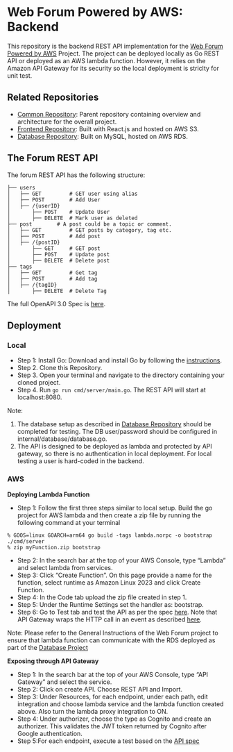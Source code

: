 # Web Forum Powered by AWS: Backend

This repository is the backend REST API implementation for the [Web Forum Powered by AWS](https://github.com/arnavbajpai/Common-Repository-for-Web-Forum-Project) Project. The project can be deployed locally as Go REST API or deployed as an AWS lambda function. However, it relies on the Amazon API Gateway for its security so the local deployment is striclty for unit test.  

## Related Repositories
- [Common Repository](https://github.com/arnavbajpai/Common-Repository-for-Web-Forum-Project): Parent repository containing overview and architecture for the overall project.  
- [Frontend Repository](https://github.com/arnavbajpai/Web-Forum-powered-by-AWS-Frontend): Built with React.js and hosted on AWS S3.
- [Database Repository](https://github.com/arnavbajpai/Web-Forum-powered-by-AWS-Database): Built on MySQL, hosted on AWS RDS.

## The Forum REST API
The forum REST API has the following structure: 

```
├── users
│   ├── GET         # GET user using alias
│   ├── POST        # Add User
│   ├── /{userID}
│       ├── POST    # Update User
│       ├── DELETE  # Mark user as deleted
├── post	    # A post could be a topic or comment. 
│   ├── GET         # GET posts by category, tag etc.
│   ├── POST        # Add post
│   ├── /{postID}
│       ├── GET     # GET post
│       ├── POST    # Update post
│       ├── DELETE  # Delete post
├── tags
│   ├── GET         # Get tag 
│   ├── POST        # Add tag 
│   ├── /{tagID}
│       ├── DELETE  # Delete Tag
```

The full OpenAPI 3.0 Spec is [here](./spec/Web-Forum-API-Spec.json). 

## Deployment

### Local
- Step 1: Install Go: Download and install Go by following the [instructions](https://go.dev/doc/install).
- Step 2. Clone this Repository. 
- Step 3. Open your terminal and navigate to the directory containing your cloned project.
- Step 4. Run `go run cmd/server/main.go`. The REST API will start at localhost:8080. 

Note: 
1. The database setup as described in [Database Repository](https://github.com/arnavbajpai/Web-Forum-powered-by-AWS-Database)
should be completed for testing. The DB user/password should be configured in internal/database/database.go. 
2. The API is designed to be deployed as lambda and protected by API gateway, so there is no authentication in local deployment. For local testing a user is hard-coded in the backend.  

### AWS 

**Deploying Lambda Function**
- Step 1: Follow the first three steps similar to local setup. Build the go project for AWS lambda and then create a zip file by running the following command at your terminal 

```
% GOOS=linux GOARCH=arm64 go build -tags lambda.norpc -o bootstrap ./cmd/server
% zip myFunction.zip bootstrap
```

- Step 2: In the search bar at the top of your AWS Console, type “Lambda” and select lambda from services. 
- Step 3: Click “Create Function”. On this page provide a name for the function, select runtime as Amazon Linux 2023 and click Create Function. 
- Step 4: In the Code tab upload the zip file created in step 1. 
- Step 5: Under the Runtime Settings set the handler as: bootstrap. 
- Step 6: Go to Test tab and test the API as per the spec [here](./spec/Web-Forum-API-Spec.json). Note that API Gateway wraps the HTTP call in an event as described [here](https://docs.aws.amazon.com/apigateway/latest/developerguide/set-up-lambda-proxy-integrations.html#api-gateway-simple-proxy-for-lambda-input-format). 

Note: Please refer to the General Instructions of the Web Forum project to ensure that lambda function can communicate with the RDS deployed as part of the [Database Project](https://github.com/arnavbajpai/Web-Forum-powered-by-AWS-Database)

**Exposing through API Gateway**
- Step 1: In the search bar at the top of your AWS Console, type “API Gateway” and select the service. 
- Step 2: Click on create API. Choose REST API and Import. 
- Step 3: Under Resources, for each endpoint, under each path, edit integration and choose lambda service and the lambda function created above. Also turn the lambda proxy integration to ON. 
- Step 4: Under authorizer, choose the type as Cognito and create an authorizer. This validates the JWT token returned by Cognito after Google authentication. 
- Step 5:For each endpoint, execute a test based on the [API spec](./spec/Web-Forum-API-Spec.json) 
